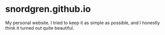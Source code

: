 # snordgren.github.io
My personal website. I tried to keep it as simple as possible, and I honestly think it turned out quite beautiful.
